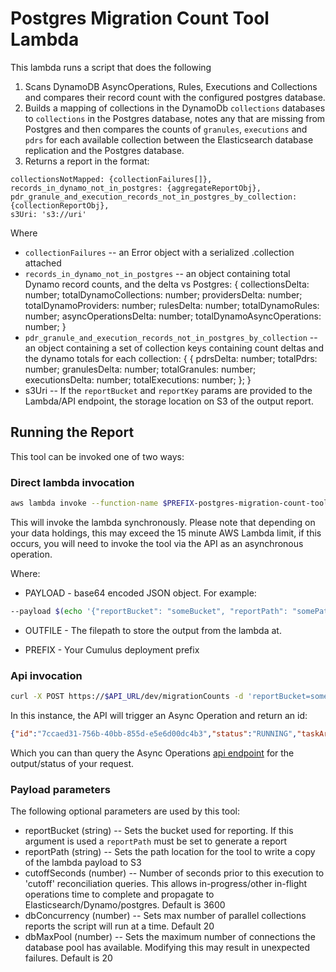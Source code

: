 # Postgres Migration Count Tool Lambda

This lambda runs a script that does the following

1) Scans DynamoDB AsyncOperations, Rules, Executions and Collections and compares their record count with the configured postgres database.
2) Builds a mapping of collections in the DynamoDb `collections` databases to `collections` in the Postgres database, notes any that are missing from Postgres and then compares the counts of `granules`, `executions` and `pdrs` for each available collection between the Elasticsearch database replication and the Postgres database.
3) Returns a report in the format:

```text
collectionsNotMapped: {collectionFailures[]},
records_in_dynamo_not_in_postgres: {aggregateReportObj},
pdr_granule_and_execution_records_not_in_postgres_by_collection: {collectionReportObj},
s3Uri: 's3://uri'
```

Where

* `collectionFailures` -- an Error object with a serialized .collection attached
* `records_in_dynamo_not_in_postgres` -- an object containing total Dynamo record counts, and the delta vs Postgres:
 {
    collectionsDelta: number;
    totalDynamoCollections: number;
    providersDelta: number;
    totalDynamoProviders: number;
    rulesDelta: number;
    totalDynamoRules: number;
    asyncOperationsDelta: number;
    totalDynamoAsyncOperations: number;
}
* `pdr_granule_and_execution_records_not_in_postgres_by_collection` -- an object containing a set of collection keys containing count deltas and the dynamo totals for each collection:
{
  <collection> {
        pdrsDelta: number;
        totalPdrs: number;
        granulesDelta: number;
        totalGranules: number;
        executionsDelta: number;
        totalExecutions: number;
    };
}
* s3Uri -- If the `reportBucket` and `reportKey` params are provided to the Lambda/API endpoint, the storage location on S3 of the output report.

## Running the Report

This tool can be invoked one of two ways:

### Direct lambda invocation

```bash
aws lambda invoke --function-name $PREFIX-postgres-migration-count-tool --payload $PAYLOAD $OUTFILE
```
This will invoke the lambda synchronously.  Please note that depending on your data holdings, this may exceed the 15 minute AWS Lambda limit, if this occurs, you will need to invoke the tool via the API as an asynchronous operation.

Where:

* PAYLOAD - base64 encoded JSON object.   For example:

```bash
--payload $(echo '{"reportBucket": "someBucket", "reportPath": "somePath", "cutoffSeconds": 60, "dbConcurrency": 20, "dbMaxPool": 20}' | base64)
```

* OUTFILE - The filepath to store the output from the lambda at.

* PREFIX - Your Cumulus deployment prefix

### Api invocation

```bash
curl -X POST https://$API_URL/dev/migrationCounts -d 'reportBucket=someBucket&reportPath=someReportPath&cutoffSeconds=60&dbConcurrency=20&dbMaxPool=20' --header 'Authorization: Bearer $TOKEN'
```

In this instance, the API will trigger an Async Operation and return an id:

```json
{"id":"7ccaed31-756b-40bb-855d-e5e6d00dc4b3","status":"RUNNING","taskArn":"arn:aws:ecs:us-east-1:AWSID:task/$PREFIX-CumulusECSCluster/123456789","description":"Migration Count Tool ECS Run","operationType":"Migration Count Report"}
```

Which you can than query the Async Operations [api endpoint](https://nasa.github.io/cumulus-api/#retrieve-async-operation) for the output/status of your request.

### Payload parameters

The following optional parameters are used by this tool:

* reportBucket (string) -- Sets the bucket used for reporting.  If this argument is used a `reportPath` must be set to generate a report
* reportPath (string) -- Sets the path location for the tool to write a copy of the lambda payload to S3
* cutoffSeconds (number) -- Number of seconds prior to this execution to 'cutoff' reconciliation queries.  This allows in-progress/other in-flight operations time to complete and propagate to Elasticsearch/Dynamo/postgres.  Default is 3600
* dbConcurrency (number) -- Sets max number of parallel collections reports  the script will run at a time.  Default 20
* dbMaxPool (number) -- Sets the maximum number of connections the database pool has available.   Modifying this may result in unexpected failures.    Default is 20
